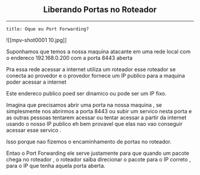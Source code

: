 
<h2 align="center">Liberando Portas no Roteador</h2>
<hr>

```ad-question
title: Oque eu Port Forwarding?

```


![[mpv-shot0001 10.jpg]]

Suponhamos que temos a nossa maquina atacante em uma rede local com o endereco 192.168.0.200 com a porta 8443 aberta

Pra essa rede acessar a internet  utiliza um roteador esse roteador se conecta ao provedor e o provedor fornece um IP publico para a maquina poder acessar a internet

Este endereco publico poed ser dinamico ou pode ser um IP fixo.

Imagina que precisamos abrir uma porta na nossa maquina , se simplesmente nos abrirmos a porta 8443 ou subir um servico nesta porta e as outras pessoas tentarem acessar ou tentar acessar a partir da internet usando o nosso IP publico eh bem provavel  que elas nao vao conseguir acessar esse servico .

Isso porque nao fizemos o encaminhamento de portas  no roteador.

Entao o Port Forwarding ele serve justamente para que quando um pacote chega no roteador , o roteador saiba direcionar o pacote para o IP correto , para o IP que tenha aquela porta aberta.